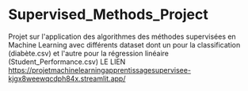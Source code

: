 # Supervised_Methods_Project
Projet sur l'application des algorithmes des méthodes supervisées en Machine Learning avec différents dataset dont un pour la classification (diabète.csv) et l'autre pour la régression linéaire (Student_Performance.csv) 
LE LIEN
https://projetmachinelearningapprentissagesupervisee-kjgx8weewqcdph84x.streamlit.app/
